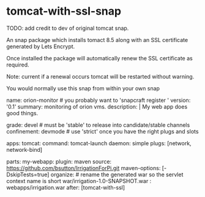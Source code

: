 # tomcat-with-ssl-snap
TODO: add credit to dev of original tomcat snap.

An snap package which installs tomact 8.5 along with an SSL certificate generated by Lets Encrypt.

Once installed the package will automatically renew the SSL certificate as required.

Note: current if a renewal occurs tomcat will be restarted without warning.

You would normally use this snap from within your own snap 

name: orion-monitor # you probably want to 'snapcraft register <name>'
  version: '0.1' 
  summary: monitoring of orion vms.
  description: |
    My web app does good things.
      
  grade: devel # must be 'stable' to release into candidate/stable channels
  confinement: devmode # use 'strict' once you have the right plugs and slots
  
  apps:
    tomcat:
      command: tomcat-launch
      daemon: simple
      plugs: [network, network-bind]
  
  parts:
    my-webapp:
      plugin: maven
      source: https://github.com/bsutton/IrrigationForPi.git
      maven-options:
        [-DskipTests=true]
      organize:
        # rename the generated war so the servlet context name is short
        war/irrigation-1.0-SNAPSHOT.war : webapps/irrigation.war
      after: [tomcat-with-ssl]




 
